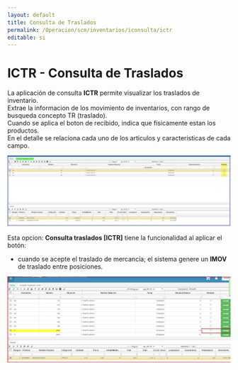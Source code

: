 ```yaml
---
layout: default
title: Consulta de Traslados 
permalink: /Operacion/scm/inventarios/iconsulta/ictr
editable: si
---
```


# ICTR - Consulta de Traslados 

La aplicación de consulta **ICTR** permite visualizar los traslados de inventario.  
Extrae la informacion de los movimiento de inventarios, con rango de busqueda concepto TR (traslado).  
Cuando se aplica el boton de recibido, indica que fisicamente estan los productos.  
En el detalle se relaciona cada uno de los articulos y caracteristicas de cada campo.  

![](ictr1.png)  

Esta opcion: **Consulta traslados [ICTR]** tiene la funcionalidad al aplicar el botón:  
* cuando se acepte el traslado de mercancía; el sistema genere un **IMOV** de traslado entre posiciones.  

![](ictr2.png)  






